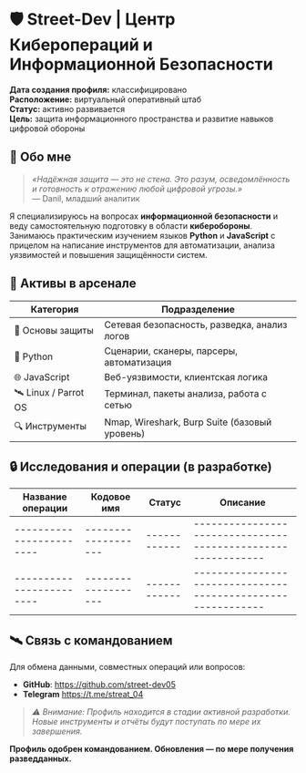 # 🛡️ Street-Dev | Центр Киберопераций и Информационной Безопасности

**Дата создания профиля:** классифицировано  
**Расположение:** виртуальный оперативный штаб  
**Статус:** активно развивается  
**Цель:** защита информационного пространства и развитие навыков цифровой обороны

## 📡 Обо мне

> *«Надёжная защита — это не стена. Это разум, осведомлённость и готовность к отражению любой цифровой угрозы.»*  
> — Danil, младший аналитик

Я специализируюсь на вопросах **информационной безопасности** и веду самостоятельную подготовку в области **киберобороны**. Занимаюсь практическим изучением языков **Python** и **JavaScript** с прицелом на написание инструментов для автоматизации, анализа уязвимостей и повышения защищённости систем.

## 🧰 Активы в арсенале

| Категория              | Подразделение                                 |
|------------------------|-----------------------------------------------|
| 🎯 Основы защиты       | Сетевая безопасность, разведка, анализ логов |
| 🐍 Python              | Сценарии, сканеры, парсеры, автоматизация     |
| 🌐 JavaScript          | Веб-уязвимости, клиентская логика             |
| 🛰️ Linux / Parrot OS   | Терминал, пакеты анализа, работа с сетью      |
| 🔍 Инструменты         | Nmap, Wireshark, Burp Suite (базовый уровень) |

## 🔒 Исследования и операции (в разработке)

| Название операции      | Кодовое имя       | Статус     | Описание                                                   |
|------------------------|-------------------|------------|------------------------------------------------------------|
|------------------------|-------------------|------------|------------------------------------------------------------|
|------------------------|-------------------|------------|------------------------------------------------------------|

## 🛰️ Связь с командованием

Для обмена данными, совместных операций или вопросов:

- **GitHub**: https://github.com/street-dev05
- **Telegram** https://t.me/streat_04

> *⚠️ Внимание: Профиль находится в стадии активной разработки. Новые инструменты и отчёты будут поступать по мере их завершения.*

**Профиль одобрен командованием. Обновления — по мере получения разведданных.**

